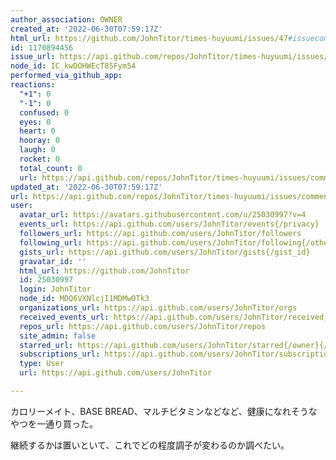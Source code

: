 ```yaml
---
author_association: OWNER
created_at: '2022-06-30T07:59:17Z'
html_url: https://github.com/JohnTitor/times-huyuumi/issues/47#issuecomment-1170894456
id: 1170894456
issue_url: https://api.github.com/repos/JohnTitor/times-huyuumi/issues/47
node_id: IC_kwDOHWEcT85Fym54
performed_via_github_app: 
reactions:
  "+1": 0
  "-1": 0
  confused: 0
  eyes: 0
  heart: 0
  hooray: 0
  laugh: 0
  rocket: 0
  total_count: 0
  url: https://api.github.com/repos/JohnTitor/times-huyuumi/issues/comments/1170894456/reactions
updated_at: '2022-06-30T07:59:17Z'
url: https://api.github.com/repos/JohnTitor/times-huyuumi/issues/comments/1170894456
user:
  avatar_url: https://avatars.githubusercontent.com/u/25030997?v=4
  events_url: https://api.github.com/users/JohnTitor/events{/privacy}
  followers_url: https://api.github.com/users/JohnTitor/followers
  following_url: https://api.github.com/users/JohnTitor/following{/other_user}
  gists_url: https://api.github.com/users/JohnTitor/gists{/gist_id}
  gravatar_id: ''
  html_url: https://github.com/JohnTitor
  id: 25030997
  login: JohnTitor
  node_id: MDQ6VXNlcjI1MDMwOTk3
  organizations_url: https://api.github.com/users/JohnTitor/orgs
  received_events_url: https://api.github.com/users/JohnTitor/received_events
  repos_url: https://api.github.com/users/JohnTitor/repos
  site_admin: false
  starred_url: https://api.github.com/users/JohnTitor/starred{/owner}{/repo}
  subscriptions_url: https://api.github.com/users/JohnTitor/subscriptions
  type: User
  url: https://api.github.com/users/JohnTitor

---
```

カロリーメイト、BASE BREAD、マルチビタミンなどなど、健康になれそうなやつを一通り買った。

継続するかは置いといて、これでどの程度調子が変わるのか調べたい。